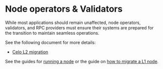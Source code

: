 # Node operators & Validators

While most applications should remain unaffected, node operators, validators, and RPC providers must ensure their systems are prepared for the transition to maintain seamless operations.

See the following document for more details:

* [Celo L2 migration](../notices/l2-migration.md)

See the guides for [running a node](./run-node.md) or the guide on [how to migrate a L1 node](./migrate-node.md).
